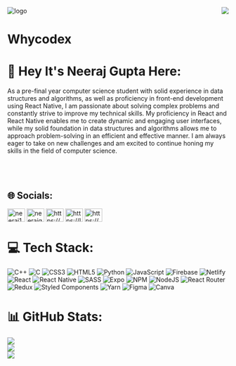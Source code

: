 ![logo](https://i.ytimg.com/vi/_huo7KMp2Ww/maxresdefault.jpg)
<img align="right" src="https://cutewallpaper.org/cdn-cgi/mirage/dd19f2d06ebc24f541f142b37b4289ffa7de722a7607e39984c5c6dd4ce8defd/1280/24/animated-computer-gif/gif-computer-ciencia-personal-animated-gif-on-gifer.gif">
# Whycodex
# 💫 Hey It's Neeraj Gupta Here:
As a pre-final year computer science student with solid experience in data structures and algorithms, as well as proficiency in front-end development using React Native, I am passionate about solving complex problems and constantly strive to improve my technical skills. My proficiency in React and React Native enables me to create dynamic and engaging user interfaces, while my solid foundation in data structures and algorithms allows me to approach problem-solving in an efficient and effective manner. I am always eager to take on new challenges and am excited to continue honing my skills in the field of computer science.<br><br><br><br>
## 🌐 Socials:
<a href="https://twitter.com/neeraj12300" target="blank"><img align="center" src="https://raw.githubusercontent.com/rahuldkjain/github-profile-readme-generator/master/src/images/icons/Social/twitter.svg" alt="neeraj12300" height="30" width="40" /></a>
<a href="https://linkedin.com/in/neerajgupta12300" target="blank"><img align="center" src="https://raw.githubusercontent.com/rahuldkjain/github-profile-readme-generator/master/src/images/icons/Social/linked-in-alt.svg" alt="neerajgupta12300" height="30" width="40" /></a>
<a href="https://codeforces.com/profile/https://codeforces.com/profile/notfound000" target="blank"><img align="center" src="https://raw.githubusercontent.com/rahuldkjain/github-profile-readme-generator/master/src/images/icons/Social/codeforces.svg" alt="https://codeforces.com/profile/notfound000" height="30" width="40" /></a>
<a href="https://www.leetcode.com/https://leetcode.com/neerajgupta12300/" target="blank"><img align="center" src="https://raw.githubusercontent.com/rahuldkjain/github-profile-readme-generator/master/src/images/icons/Social/leet-code.svg" alt="https://leetcode.com/neerajgupta12300/" height="30" width="40" /></a>
<a href="https://auth.geeksforgeeks.org/user/https://auth.geeksforgeeks.org/user/neerajgupta12300" target="blank"><img align="center" src="https://raw.githubusercontent.com/rahuldkjain/github-profile-readme-generator/master/src/images/icons/Social/geeks-for-geeks.svg" alt="https://auth.geeksforgeeks.org/user/neerajgupta12300" height="30" width="40" /></a>
# 💻 Tech Stack:
![C++](https://img.shields.io/badge/c++-%2300599C.svg?style=plastic&logo=c%2B%2B&logoColor=white) ![C](https://img.shields.io/badge/c-%2300599C.svg?style=plastic&logo=c&logoColor=white) ![CSS3](https://img.shields.io/badge/css3-%231572B6.svg?style=plastic&logo=css3&logoColor=white) ![HTML5](https://img.shields.io/badge/html5-%23E34F26.svg?style=plastic&logo=html5&logoColor=white) ![Python](https://img.shields.io/badge/python-3670A0?style=plastic&logo=python&logoColor=ffdd54) ![JavaScript](https://img.shields.io/badge/javascript-%23323330.svg?style=plastic&logo=javascript&logoColor=%23F7DF1E) ![Firebase](https://img.shields.io/badge/firebase-%23039BE5.svg?style=plastic&logo=firebase) ![Netlify](https://img.shields.io/badge/netlify-%23000000.svg?style=plastic&logo=netlify&logoColor=#00C7B7) ![React](https://img.shields.io/badge/react-%2320232a.svg?style=plastic&logo=react&logoColor=%2361DAFB) ![React Native](https://img.shields.io/badge/react_native-%2320232a.svg?style=plastic&logo=react&logoColor=%2361DAFB) ![SASS](https://img.shields.io/badge/SASS-hotpink.svg?style=plastic&logo=SASS&logoColor=white) ![Expo](https://img.shields.io/badge/expo-1C1E24?style=plastic&logo=expo&logoColor=#D04A37) ![NPM](https://img.shields.io/badge/NPM-%23000000.svg?style=plastic&logo=npm&logoColor=white) ![NodeJS](https://img.shields.io/badge/node.js-6DA55F?style=plastic&logo=node.js&logoColor=white) ![React Router](https://img.shields.io/badge/React_Router-CA4245?style=plastic&logo=react-router&logoColor=white) ![Redux](https://img.shields.io/badge/redux-%23593d88.svg?style=plastic&logo=redux&logoColor=white) ![Styled Components](https://img.shields.io/badge/styled--components-DB7093?style=plastic&logo=styled-components&logoColor=white) ![Yarn](https://img.shields.io/badge/yarn-%232C8EBB.svg?style=plastic&logo=yarn&logoColor=white) 	![Figma](https://img.shields.io/badge/figma-%23F24E1E.svg?style=plastic&logo=figma&logoColor=white) ![Canva](https://img.shields.io/badge/Canva-%2300C4CC.svg?style=plastic&logo=Canva&logoColor=white)
# 📊 GitHub Stats:
![](https://github-readme-stats.vercel.app/api?username=Whycodex&theme=radical&hide_border=false&include_all_commits=true&count_private=true)<br/>
![](https://github-readme-streak-stats.herokuapp.com/?user=Whycodex&theme=radical&hide_border=false)<br/>
![](https://github-readme-stats.vercel.app/api/top-langs/?username=Whycodex&theme=radical&hide_border=false&include_all_commits=true&count_private=true&layout=compact)

<!-- Proudly created with GPRM ( https://gprm.itsvg.in ) -->
